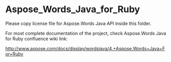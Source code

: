 # Aspose_Words_Java_for_Ruby

Please copy license file for Aspose.Words Java API inside this folder.

For most complete documentation of the project, check Aspose.Words Java for Ruby confluence wiki link:

http://www.aspose.com/docs/display/wordsjava/4.+Aspose.Words+Java+For+Ruby


